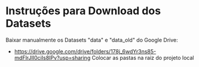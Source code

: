 # Instruções para Download dos Datasets
Baixar manualmente os Datasets "data" e "data_old" do Google Drive:
- https://drive.google.com/drive/folders/178j_6wdYr3ns85-mdFlrJII0ciIs8IPv?usp=sharing
Colocar as pastas na raiz do projeto local
